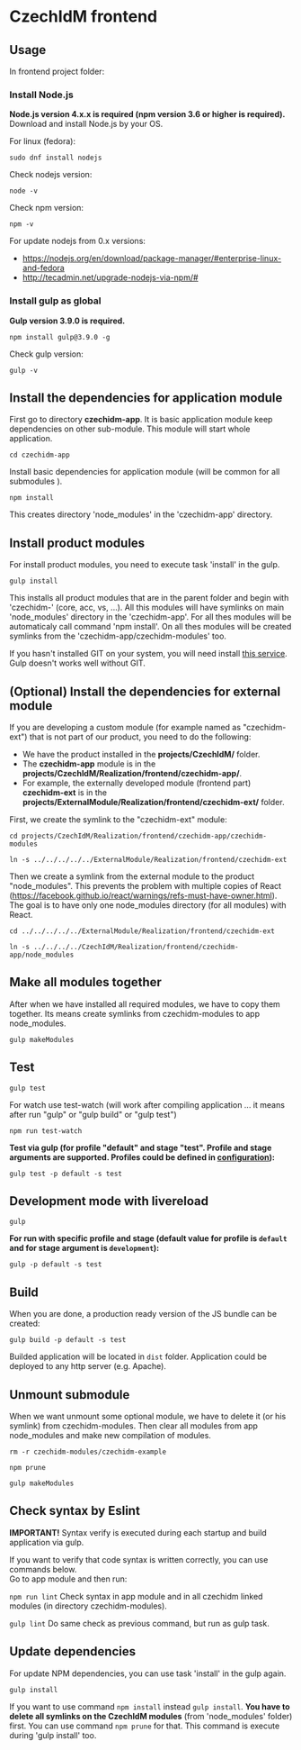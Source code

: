 # CzechIdM frontend

## Usage

In frontend project folder:

### Install Node.js

**Node.js version 4.x.x is required (npm version 3.6 or higher is required).** Download and install Node.js by your OS.

For linux (fedora):

`sudo dnf install nodejs`

Check nodejs version:

`node -v`

Check npm version:

`npm -v`

For update nodejs from 0.x versions:
* https://nodejs.org/en/download/package-manager/#enterprise-linux-and-fedora
* http://tecadmin.net/upgrade-nodejs-via-npm/#

### Install gulp as global

**Gulp version 3.9.0 is required.**

`npm install gulp@3.9.0 -g`

Check gulp version:

`gulp -v`


## Install the dependencies for application module

First go to directory **czechidm-app**. It is basic application module keep dependencies on other sub-module.
This module will start whole application.

`cd czechidm-app`

Install basic dependencies for application module (will be common for all submodules ).

`npm install`

This creates directory 'node_modules' in the 'czechidm-app' directory.

## Install product modules

For install product modules, you need to execute task 'install' in the gulp.

`gulp install`

This installs all product modules that are in the parent folder and begin with 'czechidm-' (core, acc, vs, ...).
All this modules will have symlinks on main 'node_modules' directory in the 'czechidm-app'. For all thes modules will be automaticaly call command 'npm install'.
On all thes modules will be created symlinks from the 'czechidm-app/czechidm-modules' too.

If you hasn't installed GIT on your system, you will need install [this service](https://git-scm.com/downloads). Gulp doesn't works well without GIT.

## (Optional) Install the dependencies for **external** module
If you are developing a custom module (for example named as "czechidm-ext") that is not part of our product, you need to do the following:

* We have the product installed in the **projects/CzechIdM/** folder.
* The **czechidm-app** module is in the **projects/CzechIdM/Realization/frontend/czechidm-app/**.
* For example, the externally developed module (frontend part) **czechidm-ext** is in the **projects/ExternalModule/Realization/frontend/czechidm-ext/** folder.

First, we create the symlink to the "czechidm-ext" module:

`cd projects/CzechIdM/Realization/frontend/czechidm-app/czechidm-modules`

`ln -s ../../../../../ExternalModule/Realization/frontend/czechidm-ext`

Then we create a symlink from the external module to the product "node_modules". This prevents the problem with multiple copies of React (https://facebook.github.io/react/warnings/refs-must-have-owner.html).
The goal is to have only one node_modules directory (for all modules) with React.

`cd ../../../../../ExternalModule/Realization/frontend/czechidm-ext`

`ln -s ../../../../CzechIdM/Realization/frontend/czechidm-app/node_modules`

## Make all modules together
After when we have installed all required modules, we have to copy them together. Its means create symlinks from czechidm-modules to app node_modules.

`gulp makeModules`

## Test

`gulp test`

For watch use test-watch (will work after compiling application ... it means after run "gulp" or "gulp build" or "gulp test")

`npm run test-watch`

__Test via gulp (for profile "default" and stage "test". Profile and stage arguments are supported. Profiles could be defined in [configuration](./czechidm-app/config)):__

`gulp test -p default -s test`

## Development mode with livereload

`gulp`

__For run with specific profile and stage (default value for profile is `default`  and for stage argument is `development`):__

`gulp -p default -s test`

## Build

When you are done, a production ready version of the JS bundle can be created:

`gulp build -p default -s test`

Builded application will be located in `dist` folder. Application could be deployed to any http server (e.g. Apache).

## Unmount submodule
When we want unmount some optional module, we have to delete it (or his symlink) from czechidm-modules. Then clear all modules from app node_modules and make new compilation of modules.

`rm -r czechidm-modules/czechidm-example`

`npm prune`

`gulp makeModules`

## Check syntax by Eslint
**IMPORTANT!** Syntax verify is executed during each startup and build application via gulp.

If you want to verify that code syntax is written correctly, you can use commands below.  
Go to app module and then run:

`npm run lint`   Check syntax in app module and in all czechidm linked modules (in directory czechidm-modules).

`gulp lint`  Do same check as previous command, but run as gulp task.

## Update dependencies

For update NPM dependencies, you can use task 'install' in the gulp again.

`gulp install`

If you want to use command `npm install` instead `gulp install`. **You have to delete all symlinks on the CzechIdM modules** (from 'node_modules' folder) first. You can use command `npm prune` for that. This command is execute during 'gulp install' too.

